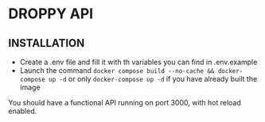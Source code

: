 # DROPPY API

## INSTALLATION

- Create a .env file and fill it with th variables you can find in .env.example
- Launch the command `docker compose build --no-cache && docker-compose up -d` or only `docker-compose up -d` if you have already built the image

You should have a functional API running on port 3000, with hot reload enabled.